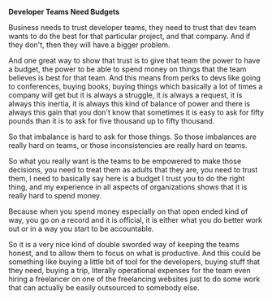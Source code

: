**Developer Teams Need Budgets**

Business needs to trust developer teams, they need to trust that dev team wants to do the best for that particular project, and that company. And if they don't, then they will have a bigger problem.

And one great way to show that trust is to give that team the power to have a budget, the power to be able to spend money on things that the team believes is best for that team. And this means from perks to devs like going to conferences, buying books, buying things which basically a lot of times a company will get but it is always a struggle, it is always a request, it is always this inertia, it is always this kind of balance of power and there is always this gain that you don't know that sometimes it is easy to ask for fifty pounds than it is to ask for five thousand up to fifty thousand.

So that imbalance is hard to ask for those things. So those imbalances are really hard on teams, or those inconsistencies are really hard on teams.

So what you really want is the teams to be empowered to make those decisions, you need to treat them as adults that they are, you need to trust them, I need to basically say here is a budget I trust you to do the right thing, and my experience in all aspects of organizations shows that it is really hard to spend money.

Because when you spend money especially on that open ended kind of way, you go on a record and it is official, it is either what you do better work out or in a way you start to be accountable.

So it is a very nice kind of double sworded way of keeping the teams honest, and to allow them to focus on what is productive. And this could be something like buying a little bit of tool for the developers, buying stuff that they need, buying a trip, literally operational expenses for the team even hiring a freelancer on one of the freelancing websites just to do some work that can actually be easily outsourced to somebody else.